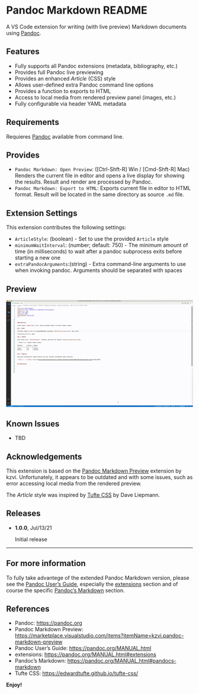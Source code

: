# Pandoc Markdown README

A VS Code extension for writing (with live preview) Markdown documents using [Pandoc].

## Features

* Fully supports all Pandoc extensions (metadata, bibliography, etc.)
* Provides full Pandoc live previewing
* Provides an enhanced *Article* (CSS) style
* Allows user-defined extra Pandoc command line options
* Provides a function to exports to HTML
* Access to local media from rendered preview panel (images, etc.)
* Fully configurable via header YAML metadata

## Requirements

Requieres [Pandoc] available from command line.

## Provides

* `Pandoc Markdown: Open Preview`: ([Ctrl-Shft-R] Win / [Cmd-Shft-R] Mac) Renders the current file in editor and opens a live display for showing the results. Result and render are processed by Pandoc.
* `Pandoc Markdown: Export to HTML`: Exports current file in editor to HTML format. Result will be located in the same directory as source `.md` file.

## Extension Settings

This extension contributes the following settings:

* `ArticleStyle`: (boolean) - Set to use the provided `Article` style 
* `minimumWaitInterval`: (number; default: 750) - The minimum amount of time (in milliseconds) to wait after a pandoc subprocess exits before starting a new one
* `extraPandocArguments`:(string) - Extra command-line arguments to use when invoking pandoc. Arguments should be separated with spaces

## Preview

![vide](intro.gif)

## Known Issues


* TBD

## Acknowledgements

This extension is based on the [Pandoc Markdown Preview] extension by kzvi. Unfortunately, it appears to be outdated and with some issues, such as error accessing local media from the rendered preview.

The *Article* style was inspired by [Tufte CSS] by Dave Liepmann.

## Releases

* **1.0.0**, Jul/13/21

   Initial release

---

## For more information

To fully take advantege of the extended Pandoc Markdown version, please see the [Pandoc User’s Guide], especially the [extensions] section and of course the specific [Pandoc’s Markdown] section.


## References

* Pandoc: <https://pandoc.org>
* Pandoc Markdown Preview: <https://marketplace.visualstudio.com/items?itemName=kzvi.pandoc-markdown-preview>
* Pandoc User’s Guide: <https://pandoc.org/MANUAL.html>
* extensions: <https://pandoc.org/MANUAL.html#extensions>
* Pandoc’s Markdown: <https://pandoc.org/MANUAL.html#pandocs-markdown>
* Tufte CSS: <https://edwardtufte.github.io/tufte-css/>

**Enjoy!**


[Pandoc]: <https://pandoc.org>
[Pandoc Markdown Preview]: <https://marketplace.visualstudio.com/items?itemName=kzvi.pandoc-markdown-preview>
[Pandoc User’s Guide]: <https://pandoc.org/MANUAL.html>
[extensions]: <https://pandoc.org/MANUAL.html#extensions>
[Pandoc’s Markdown]: <https://pandoc.org/MANUAL.html#pandocs-markdown>
[Tufte CSS]: <https://edwardtufte.github.io/tufte-css/>